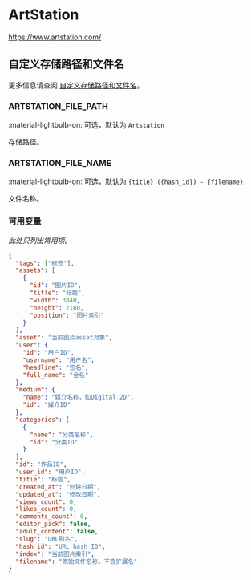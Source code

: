 # ArtStation

<https://www.artstation.com/>

## 自定义存储路径和文件名

更多信息请查阅 [自定义存储路径和文件名](../#customizing-storage-path--file-name)。

### ARTSTATION_FILE_PATH

:material-lightbulb-on: 可选，默认为 `Artstation`

存储路径。

### ARTSTATION_FILE_NAME

:material-lightbulb-on: 可选，默认为 `{title} ({hash_id}) - {filename}`

文件名称。

### 可用变量

_此处只列出常用项。_

```json
{
  "tags": ["标签"],
  "assets": [
    {
      "id": "图片ID",
      "title": "标题",
      "width": 3840,
      "height": 2160,
      "position": "图片索引"
    }
  ],
  "asset": "当前图片asset对象",
  "user": {
    "id": "用户ID",
    "username": "用户名",
    "headline": "签名",
    "full_name": "全名"
  },
  "medium": {
    "name": "媒介名称，如Digital 2D",
    "id": "媒介ID"
  },
  "categories": [
    {
      "name": "分类名称",
      "id": "分类ID"
    }
  ],
  "id": "作品ID",
  "user_id": "用户ID",
  "title": "标题",
  "created_at": "创建日期",
  "updated_at": "修改日期",
  "views_count": 0,
  "likes_count": 0,
  "comments_count": 0,
  "editor_pick": false,
  "adult_content": false,
  "slug": "URL别名",
  "hash_id": "URL hash ID",
  "index": "当前图片索引",
  "filename": "原始文件名称，不含扩展名"
}
```
